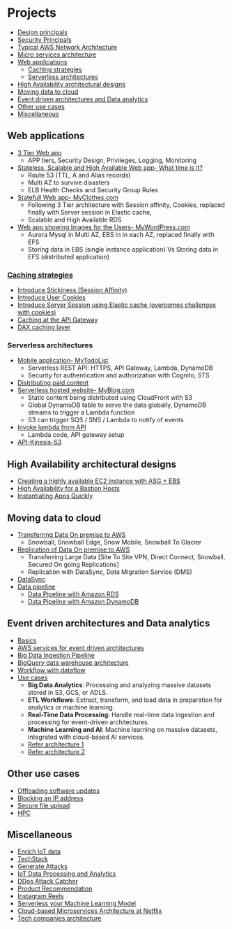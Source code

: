 # Projects
- [Design principals](https://github.com/sbhrwl/aws/blob/main/1.Basics/2.UseCases/1.DesignPrincipals/README.md)
- [Security Principals](https://github.com/sbhrwl/system_design/blob/main/docs/Security/README.md)
- [Typical AWS Network Architecture](TypicalAWSarchitecture/README.md)
- [Micro services architecture](MicroServicesArchitecture/README.md)
- [Web applications](#web-applications)
  - [Caching strategies](#caching-strategies)
  - [Serverless architectures](#serverless-architectures)
- [High Availability architectural designs](#high-availability-architectural-designs)
- [Moving data to cloud](#moving-data-to-cloud)
- [Event driven architectures and Data analytics](#event-driven-architectures-and-data-analytics)
- [Other use cases](#other-use-cases)
- [Miscellaneous](#miscellaneous)

## Web applications
- [3 Tier Web app](3TierWebApp/README.md)
  - APP tiers, Security Design, Privileges, Logging, Monitoring
- [Stateless, Scalable and High Available Web app- What time is it?](StatelessWebApp/README.md)
  - Route 53 (TTL, A and Alias records)
  - Multi AZ to survive disasters
  - ELB Health Checks and Security Group Rules
- [Statefull Web app- MyClothes.com](StatefulWebApp/README.md)
  - Following 3 Tier architecture with Session affinity, Cookies, replaced finally with Server session in Elastic cache, 
  - Scalable and High Available RDS
- [Web app showing Images for the Users- MyWordPress.com](StatefulWebAppPictures/README.md)
  - Aurora Mysql in Multi AZ, EBS in in each AZ, replaced finally with EFS
  - Storing data in EBS (single instance application) Vs Storing data in EFS (distributed application)

### [Caching strategies](CachingStrategies/README.md)
- [Introduce Stickiness (Session Affinity)](StatefulWebApp/README.md)
- [Introduce User Cookies](StatefulWebApp/README.md)
- [Introduce Server Session using Elastic cache (overcomes challenges with cookies)](StatefulWebApp/README.md)
- [Caching at the API Gateway](MyTodoList/README.md#caching-at-the-api-gateway)
- [DAX caching layer](MyTodoList/README.md#caching-at-the-api-gateway)

### Serverless architectures
- [Mobile application- MyTodoList](MyTodoList/README.md)
  - Serverless REST API: HTTPS, API Gateway, Lambda, DynamoDB
  - Security for authentication and authorization with Cognito, STS
- [Distributing paid content](DistributingPaidContent/README.md)
- [Serverless hosted website- MyBlog.com](MyBlog/README.md)
  - Static content being distributed using CloudFront with S3
  - Global DynamoDB table to serve the data globally, DynamoDB streams to trigger a Lambda function
  - S3 can trigger SQS / SNS / Lambda to notify of events
- [Invoke lambda from API](InvokeLambdaFromAPI/README.md)
  - Lambda code, API gateway setup
- [API-Kinesis-S3](https://drive.google.com/drive/u/0/folders/109yWGA_es3a9MekffBQ6s3x81o1QycPX)
## High Availability architectural designs
- [Creating a highly available EC2 instance with ASG + EBS](HighAvailablity/README.md)
- [High Availability for a Bastion Hosts](HighAvailablity/README.md)
- [Instantiating Apps Quickly](InstantiatingAppsQuickly/README.md)
## Moving data to cloud
- [Transferring Data On premise to AWS](https://github.com/sbhrwl/aws/blob/main/1.Basics/2.UseCases/4.MovingDataToCloud/Snow/README.md)
  - Snowball, Snowball Edge, Snow Mobile, Snowball To Glacier
- [Replication of Data On premise to AWS](https://github.com/sbhrwl/aws/blob/main/1.Basics/2.UseCases/4.MovingDataToCloud/Replication/README.md)
  - Transferring Large Data [Site To Site VPN, Direct Connect, Snowball, Secured On going Replications]
  - Replication with DataSync, Data Migration Service (DMS)
- [DataSync](https://github.com/sbhrwl/aws/blob/main/1.Basics/2.UseCases/4.MovingDataToCloud/DataSync/README.md)
- [Data pipeline](https://github.com/sbhrwl/aws/blob/main/2.AI/DataProcessing/IngestData/README.md)
  - [Data Pipeline with Amazon RDS](https://github.com/sbhrwl/aws/blob/main/2.AI/DataProcessing/IngestData/README.md#data-pipeline-with-amazon-rds)  
  - [Data Pipeline with Amazon DynamoDB](https://github.com/sbhrwl/aws/blob/main/2.AI/DataProcessing/IngestData/README.md#data-pipeline-with-amazon-dynamodb)
## Event driven architectures and Data analytics
- [Basics](https://github.com/sbhrwl/system_design/blob/main/projects/BigdataAnalytics/README.md)
- [AWS services for event driven architectures](https://github.com/sbhrwl/aws/blob/main/1.Basics/3.Projects/EventDrivenArchitectures/README.md)
- [Big Data Ingestion Pipeline](BigDataIngestionPipeline/README.md)
- [BigQuery data warehouse architecture](https://github.com/sbhrwl/gcp/blob/master/data_analytics%2FREADME.md)
- [Workflow with dataflow](https://github.com/sbhrwl/gcp/blob/master/dataflow%2FREADME.md)
- [Use cases](https://github.com/sbhrwl/system_design/blob/main/docs/DataProcessing/4.BigData/README.md#use-cases)
  - **Big Data Analytics**: Processing and analyzing massive datasets stored in S3, GCS, or ADLS.
  - **ETL Workflows**: Extract, transform, and load data in preparation for analytics or machine learning.
  - **Real-Time Data Processing**: Handle real-time data ingestion and processing for event-driven architectures.
  - **Machine Learning and AI**: Machine learning on massive datasets, integrated with cloud-based AI services.
  - [Refer architecture 1](https://github.com/sbhrwl/gcp/blob/master/dataflow/README.md)
  - [Refer architecture 2](https://github.com/sbhrwl/gcp/blob/master/datalake/README.md)
## Other use cases
- [Offloading software updates](SoftwareUpdatesOffloading/README.md)
- [Blocking an IP address](BlockingIP/README.md)
- [Secure file upload](https://drive.google.com/drive/u/0/folders/109yWGA_es3a9MekffBQ6s3x81o1QycPX)
- [HPC](https://github.com/sbhrwl/aws/blob/main/1.Basics/3.Projects/hpc/README.md)
  
## Miscellaneous
- [Enrich IoT data](https://github.com/sbhrwl/system_design/blob/main/projects/ReadEventQueue/README.md)
- [TechStack](https://github.com/sbhrwl/system_design/blob/main/projects/TechStack/README.md)
- [Generate Attacks](https://github.com/sbhrwl/system_design/blob/main/projects/subscribeToActiveMQ/README.md)
- [IoT Data Processing and Analytics](https://github.com/sbhrwl/system_design/blob/main/projects/IoTDataProcessingAnalytics/README.md)
- [DDos Attack Catcher](https://github.com/sbhrwl/system_design/blob/main/projects/DDosAttackCatcher/README.md)
- [Product Recommendation](https://github.com/sbhrwl/system_design/blob/main/projects/ProductRecommendation/README.md)
- [Instagram Reels](https://github.com/sbhrwl/system_design/blob/main/projects/Instagram_Reels/README.md)
- [Serverless your Machine Learning Model](https://medium.com/analytics-vidhya/serverless-your-machine-learning-model-with-pycaret-and-aws-lambda-c33334ee6011)
- [Cloud-based Microservices Architecture at Netflix](https://medium.com/swlh/a-design-analysis-of-cloud-based-microservices-architecture-at-netflix-98836b2da45f)
- [Tech companies architecture](https://www.linkedin.com/posts/rajendrauppal_softwarearchitecture-softwaredesign-softwareengineers-activity-6984804253202571264-41Ln?utm_source=share&utm_medium=member_android)

